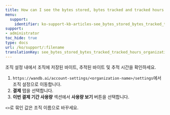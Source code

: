 ```yaml
---
title: How can I see the bytes stored, bytes tracked and tracked hours of my organization?
menu:
  support:
    identifier: ko-support-kb-articles-see_bytes_stored_bytes_tracked_tracked_hours_organization
support:
- administrator
toc_hide: true
type: docs
url: /ko/support/:filename
translationKey: see_bytes_stored_bytes_tracked_tracked_hours_organization
---
```

조직 설정 내에서 조직에 저장된 바이트, 추적된 바이트 및 추적 시간을 확인하세요.

1. `https://wandb.ai/account-settings/<organization-name>/settings`에서 조직 설정으로 이동합니다.
2. **결제** 탭을 선택합니다.
3. **이번 결제 기간 사용량** 섹션에서 **사용량 보기** 버튼을 선택합니다.

`<>`로 묶인 값은 조직 이름으로 바꾸세요.
